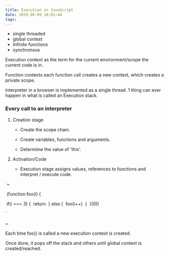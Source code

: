 ```yaml
---
title: Execution in JavaScript
date: 2019-06-09 18:01:44
tags:
---
```


- single threaded 
- global context
- Infinite functions
- synchronous

Execution context as the term for the current environment/scope the current code is in.

Function contexts each function call creates a new context, which creates a private scope.



Interpreter in a browser is implemented as a single thread. 1 thing can ever happen in what is called an Execution stack.



### Every call to an interpreter

1. Creation stage

   - Create the scope chain.

   - Create variables, functions and arguments.
   - Determiine the value of 'this'.



2. Activation/Code 
   - Execution stage assigns values, references to functions and interpret / execute code.



`~

​	(function foo(i) {

​		if(i === 3) {
​            return
​        } else {
​            foo(i++)
​        }
​	}(0))

`

~

Each time foo() is called a new execution context is created.

 Once done, it pops off the stack and others until global context is created/reached.





